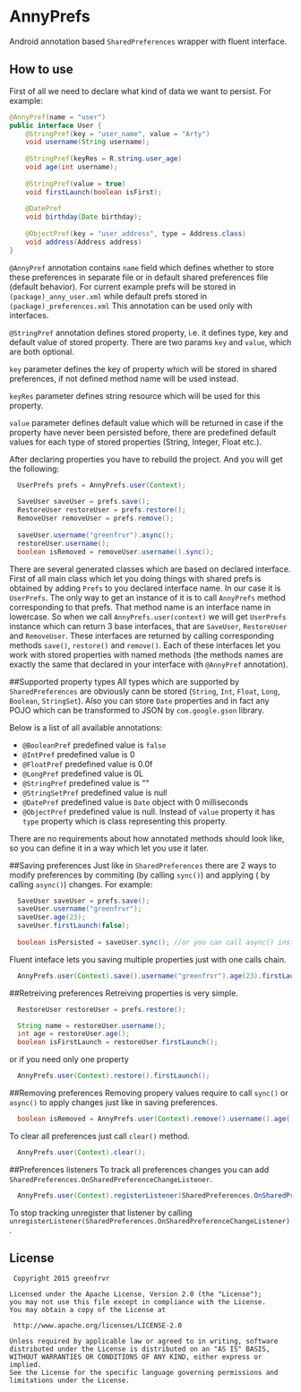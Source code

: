 # AnnyPrefs

Android annotation based `SharedPreferences` wrapper with fluent interface.

## How to use

First of all we need to declare what kind of data we want to persist. For example:
```java
@AnnyPref(name = "user")
public interface User {
    @StringPref(key = "user_name", value = "Arty")
    void username(String username);
    
    @StringPref(keyRes = R.string.user_age)
    void age(int username);
    
    @StringPref(value = true)
    void firstLaunch(boolean isFirst);
    
    @DatePref
    void birthday(Date birthday);
    
    @ObjectPref(key = "user_address", type = Address.class)
    void address(Address address)
}
```
`@AnnyPref` annotation contains `name` field which defines whether to store these preferences in separate file or in default shared preferences file (default behavior). For current example prefs will be stored in `(package)_anny_user.xml` while default prefs stored in `(package)_preferences.xml` This annotation can be used only with interfaces. 

`@StringPref` annotation defines stored property, i.e. it defines type, key and default value of stored property. There are two params `key` and `value`, which are both optional. 

`key` parameter defines the key of property which will be stored in shared preferences, if not defined method name will be used instead. 

`keyRes` parameter defines string resource which will be used for this property.

`value` parameter defines default value which will be returned in case if the property have never been persisted before, there are predefined default values for each type of stored properties (String, Integer, Float etc.). 

After declaring properties you have to rebuild the project. And you will get the following:
```java
  UserPrefs prefs = AnnyPrefs.user(Context);
  
  SaveUser saveUser = prefs.save();
  RestoreUser restoreUser = prefs.restore();
  RemoveUser removeUser = prefs.remove();
  
  saveUser.username("greenfrvr").async();
  restoreUser.username();
  boolean isRemoved = removeUser.username().sync();
```
There are several generated classes which are based on declared interface.
First of all main class which let you doing things with shared prefs is obtained by adding `Prefs` to you declared interface name. In our case it is `UserPrefs`. The only way to get an instance of it is to call `AnnyPrefs` method corresponding to that prefs. That method name is an interface name in lowercase. So when we call `AnnyPrefs.user(context)` we will get `UserPrefs` instance which can return 3 base interfaces, that are `SaveUser`, `RestoreUser` and `RemoveUser`. 
These interfaces are returned by calling corresponding methods `save()`, `restore()` and `remove()`.
Each of these interfaces let you work with stored properties with named methods (the methods names are exactly the same that declared in your interface with `@AnnyPref` annotation).

##Supported property types
All types which are supported by `SharedPreferences` are obviously cann be stored (`String`, `Int`, `Float`, `Long`, `Boolean`, `StringSet`). Also you can store `Date` properties and in fact any POJO which can be transformed to JSON by `com.google.gson` library. 

Below is a list of all available annotations:
- `@BooleanPref` predefined value is `false`
- `@IntPref` predefined value is 0 
- `@FloatPref` predefined value is 0.0f
- `@LongPref` predefined value is 0L
- `@StringPref` predefined value is ""
- `@StringSetPref` predefined value is null
- `@DatePref` predefined value is `Date` object with 0  milliseconds
- `@ObjectPref` predefined value is null. Instead of `value` property it has `type` property which is class representing  this property.

There are no requirements about how annotated methods should look like, so you can define it in a way which let you use it later. 

##Saving preferences
Just like in `SharedPreferences` there are 2 ways to modify preferences by commiting (by calling `sync()`) and applying ( by calling `async()`) changes. For example:
```java
  SaveUser saveUser = prefs.save();
  saveUser.username("greenfrvr");
  saveUser.age(23);
  saveUser.firstLaunch(false);
  
  boolean isPersisted = saveUser.sync(); //or you can call async() instead
```

Fluent inteface lets you saving multiple properties just with one calls chain. 
```java
  AnnyPrefs.user(Context).save().username("greenfrvr").age(23).firstLaunch(false).async();
``` 

##Retreiving preferences
Retreiving properties is very simple. 
```java
  RestoreUser restoreUser = prefs.restore();

  String name = restoreUser.username();
  int age = restoreUser.age();
  boolean isFirstLaunch = restoreUser.firstLaunch();
```
or if you need only one property 
```java
  AnnyPrefs.user(Context).restore().firstLaunch();
```
##Removing preferences
Removing propery values require to call `sync()` or `async()` to apply changes just like in saving preferences.
```java
  boolean isRemoved = AnnyPrefs.user(Context).remove().username().age().async();
```
To clear all preferences just call `clear()` method.
```java
  AnnyPrefs.user(Context).clear();
```

##Preferences listeners
To track all preferences changes you can add `SharedPreferences.OnSharedPreferenceChangeListener`.
```java
  AnnyPrefs.user(Context).registerListener(SharedPreferences.OnSharedPreferenceChangeListener)
```
To stop tracking unregister that listener by calling `unregisterListener(SharedPreferences.OnSharedPreferenceChangeListener)`.

## License

     Copyright 2015 greenfrvr

	Licensed under the Apache License, Version 2.0 (the "License");
	you may not use this file except in compliance with the License.
	You may obtain a copy of the License at

     http://www.apache.org/licenses/LICENSE-2.0

	Unless required by applicable law or agreed to in writing, software
	distributed under the License is distributed on an "AS IS" BASIS,
	WITHOUT WARRANTIES OR CONDITIONS OF ANY KIND, either express or implied.
	See the License for the specific language governing permissions and
	limitations under the License.
